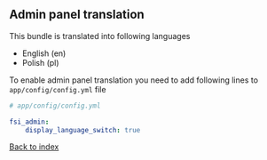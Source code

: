 ## Admin panel translation

This bundle is translated into following languages
- English (en)
- Polish (pl)

To enable admin panel translation you need to add following lines to ``app/config/config.yml`` file

```yaml
# app/config/config.yml

fsi_admin:
    display_language_switch: true
```

[Back to index](index.md)
